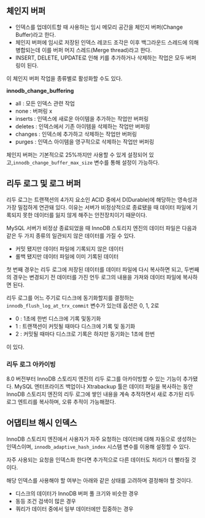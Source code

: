 ## 체인지 버퍼

- 인덱스를 업데이트할 때 사용하는 임시 메모리 공간을 체인지 버퍼(Change Buffer)라고 한다.
- 체인지 버퍼에 임시로 저장된 인덱스 레코드 조각은 이후 백그라운드 스레드에 의해 병합되는데 이를 버퍼 머지 스레드(Merge thread)라고 한다.
- INSERT, DELETE, UPDATE로 인해 키를 추가하거나 삭제하는 작업은 모두 버퍼링이 된다.

이 체인지 버퍼 작업을 종류별로 활성화할 수도 있다.

**innodb_change_buffering**

- all : 모든 인덱스 관련 작업
- none : 버퍼링 x
- inserts : 인덱스에 새로운 아이템을 추가하는 작업만 버퍼링
- deletes : 인덱스에서 기존 아이템을 삭제하는 작업만 버퍼링
- changes : 인덱스에 추가하고 삭제하는 작업만 버퍼링
- purges : 인덱스 아이템을 영구적으로 삭제하는 작업만 버퍼링

체인지 버퍼는 기본적으로 25%까지만 사용할 수 있게 설정되어 있고,`innodb_change_buffer_max_size` 변수를 통해 설정이 가능하다.

## 리두 로그 및 로그 버퍼

리두 로그는 트랜잭션의 4가지 요소인 ACID 중에서 D(Durable)에 해당하는 영속성과 가장 밀접하게 연관돼 있다. 이유는 서버가 비정상적으로 종료됐을 때 데이터 파일에 기록되지 못한 데이터를 잃지 않게 해주는 안전장치이기 때문이다.

MySQL 서버가 비정상 종료되었을 때 InnoDB 스토리지 엔진의 데이터 파일은 다음과 같은 두 가지 종류의 일관되지 않은 데이터를 가질 수 있다.

- 커밋 됐지만 데이터 파일에 기록되지 않은 데이터
- 롤백 됐지만 데이터 파일에 이미 기록된 데이터

첫 번째 경우는 리두 로그에 저장된 데이터를 데이터 파일에 다시 복사하면 되고, 두번째의 경우는 변경되기 전 데이터를 가진 언두 로그의 내용을 가져와 데이터 파일에 복사하면 된다.

리두 로그를 어느 주기로 디스크에 동기화할지를 결정하는 `innodb_flush_log_at_trx_commit` 변수가 있는데 옵션은 0, 1, 2로

- 0 : 1초에 한번 디스크에 기록 및동기화
- 1 : 트랜잭션이 커밋될 때마다 디스크에 기록 및 동기화
- 2 : 커밋될 때마다 디스크로 기록은 하지만 동기화는 1초에 한번

이 있다.

### 리두 로그 아카이빙

8.0 버전부터 InnoDB 스토리지 엔진의 리두 로그를 아카이빙할 수 있는 기능이 추가됐다. MySQL 엔터프라이즈 백업이나 Xtrabackup 툴은 데이터 파일을 복사하는 동안 InnoDB 스토리지 엔진의 리두 로그에 쌓인 내용을 계속 추적하면서 새로 추가된 리두 로그 엔트리를 복사하며, 오류 추적이 가능해졌다.

## 어댑티브 해시 인덱스

InnoDB 스토리지 엔진에서 사용자가 자주 요청하는 데이터에 대해 자동으로 생성하는 인덱스이며, `innodb_adaptive_hash_index` 시스템 변수를 이용해 설정할 수 있다.

자주 사용되는 요청을 인덱스화 한다면 추가적으로 다른 데이터도 처리가 더 빨라질 것이다.

해당 인덱스를 사용해야 할 여부는 아래와 같은 상태를 고려하며 결정해야 할 것이다.

- 디스크의 데이터가 InnoDB 버퍼 풀 크기와 비슷한 경우
- 동등 조건 검색이 많은 경우
- 쿼리가 데이터 중에서 일부 데이터에만 집중하는 경우
